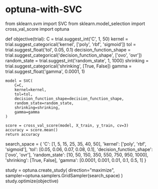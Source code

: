 # optuna-with-SVC
from sklearn.svm import SVC
from sklearn.model_selection import cross_val_score
import optuna


def objective(trial):
    C = trial.suggest_int('C', 1, 50)
    kernel = trial.suggest_categorical('kernel', ['poly', 'rbf', 'sigmoid'])
    tol = trial.suggest_float('tol', 0.05, 0.1)
    decision_function_shape = trial.suggest_categorical('decision_function_shape', ['ovo', 'ovr'])
    random_state = trial.suggest_int('random_state', 1, 1000)
    shrinking = trial.suggest_categorical('shrinking', [True, False])
    gamma = trial.suggest_float('gamma', 0.0001, 1)

    model = SVC(
        C=C,
        kernel=kernel,
        tol=tol,
        decision_function_shape=decision_function_shape,
        random_state=random_state,
        shrinking=shrinking,
        gamma=gamma
    )

    score = cross_val_score(model, X_train, y_train, cv=3)
    accuracy = score.mean()
    return accuracy

search_space = {
    'C': [1, 5, 15, 25, 35, 40, 50],
    'kernel': ['poly', 'rbf', 'sigmoid'],
    'tol': [0.05, 0.06, 0.07, 0.08, 0.1],
    'decision_function_shape': ['ovo', 'ovr'],
    'random_state': [10, 50, 150, 350, 550, 750, 950, 1000],
    'shrinking': [True, False],
    'gamma': [0.0001, 0.001, 0.01, 0.1, 0.5, 1]
}

study = optuna.create_study(
    direction="maximize",
    sampler=optuna.samplers.GridSampler(search_space)
)
study.optimize(objective)
